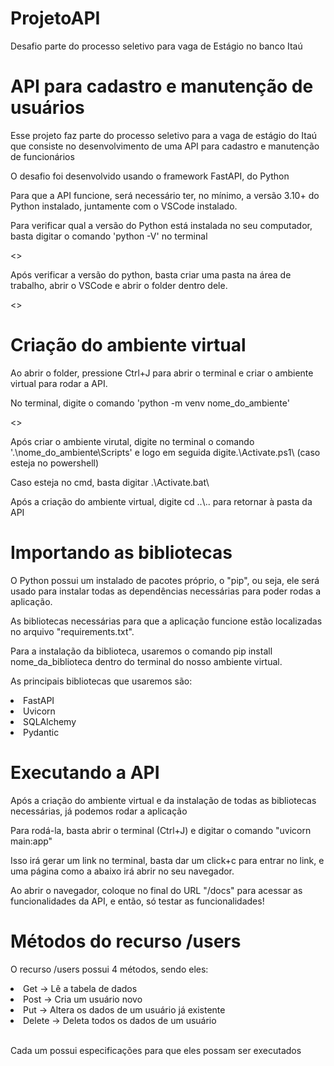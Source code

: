 # ProjetoAPI
Desafio parte do processo seletivo para vaga de Estágio no banco Itaú

<h1>API para cadastro e manutenção de usuários</h1>

<p>Esse projeto faz parte do processo seletivo para a vaga de estágio do Itaú que consiste no desenvolvimento de uma API para cadastro e manutenção de funcionários</p>

<p>O desafio foi desenvolvido usando o framework FastAPI, do Python</p>

<p>Para que a API funcione, será necessário ter, no mínimo, a versão 3.10+ do Python instalado, juntamente com o VSCode instalado.</p>

<p>Para verificar qual a versão do Python está instalada no seu computador, basta digitar o comando 'python -V' no terminal</p>
<>

<p>Após verificar a versão do python, basta criar uma pasta na área de trabalho, abrir o VSCode e abrir o folder dentro dele.</p>
<>

<h1>Criação do ambiente virtual</h1>
<p>Ao abrir o folder, pressione Ctrl+J para abrir o terminal e criar o ambiente virtual para rodar a API.</p>
<p>No terminal, digite o comando 'python -m venv nome_do_ambiente'</p>
<>

<p>Após criar o ambiente virutal, digite no terminal o comando '.\nome_do_ambiente\Scripts' e logo em seguida digite.\Activate.ps1\ (caso esteja no powershell)</p>

<p>Caso esteja no cmd, basta digitar .\Activate.bat\</p>

<p>Após a criação do ambiente virtual, digite cd ..\.. para retornar à pasta da API</p>

<h1>Importando as bibliotecas</h1>
<p>O Python possui um instalado de pacotes próprio, o "pip", ou seja, ele será usado para instalar todas as dependências necessárias para poder rodas a aplicação.</p>

<p>As bibliotecas necessárias para que a aplicação funcione estão localizadas no arquivo "requirements.txt".</p>
<p>Para a instalação da biblioteca, usaremos o comando pip install nome_da_biblioteca dentro do terminal do nosso ambiente virtual.</p>

<p>As principais bibliotecas que usaremos são:</p>
<li>FastAPI</li>
<li>Uvicorn</li>
<li>SQLAlchemy</li>
<li>Pydantic</li>

<h1>Executando a API</h1>
<p>Após a criação do ambiente virtual e da instalação de todas as bibliotecas necessárias, já podemos rodar a aplicação</p>
<p>Para rodá-la, basta abrir o terminal (Ctrl+J) e digitar o comando "uvicorn main:app"</p>
<p>Isso irá gerar um link no terminal, basta dar um click+c para entrar no link, e uma página como a abaixo irá abrir no seu navegador.</p>

<p>Ao abrir o navegador, coloque no final do URL "/docs" para acessar as funcionalidades da API, e então, só testar as funcionalidades!</p>

<h1>Métodos do recurso /users</h1>
<p>O recurso /users possui 4 métodos, sendo eles:</p>
<li>Get -> Lê a tabela de dados</li>
<li>Post -> Cria um usuário novo</li>
<li>Put -> Altera os dados de um usuário já existente</li>
<li>Delete -> Deleta todos os dados de um usuário</li>
<br>
<p>Cada um possui especificações para que eles possam ser executados</p>
